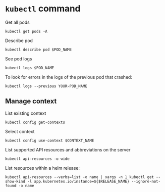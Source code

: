 # `kubectl` command

Get all pods
```shell
kubectl get pods -A
```

Describe pod
```shell
kubectl describe pod $POD_NAME
```

See pod logs
```shell
kubectl logs $POD_NAME
```

To look for errors in the logs of the previous pod that crashed:
```shell
kubectl logs --previous YOUR-POD_NAME
```

##  Manage context

List existing context
```shell
kubectl config get-contexts
```

Select context
```shell
kubectl config use-context $CONTEXT_NAME
```

List supported API resources and abbreviations on the server
```shell
kubectl api-resources -o wide
```

List resources within a helm release:
```shell
kubectl api-resources --verbs=list -o name | xargs -n 1 kubectl get --show-kind -l app.kubernetes.io/instance=${$RELEASE_NAME} --ignore-not-found -o name
```
